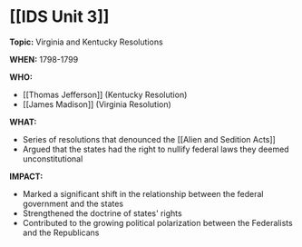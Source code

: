 
# [[IDS Unit 3]]


**Topic:** Virginia and Kentucky Resolutions

**WHEN:** 1798-1799

**WHO:**

* [[Thomas Jefferson]] (Kentucky Resolution)
* [[James Madison]] (Virginia Resolution)

**WHAT:**

* Series of resolutions that denounced the [[Alien and Sedition Acts]]
* Argued that the states had the right to nullify federal laws they deemed unconstitutional

**IMPACT:**

* Marked a significant shift in the relationship between the federal government and the states
* Strengthened the doctrine of states' rights
* Contributed to the growing political polarization between the Federalists and the Republicans